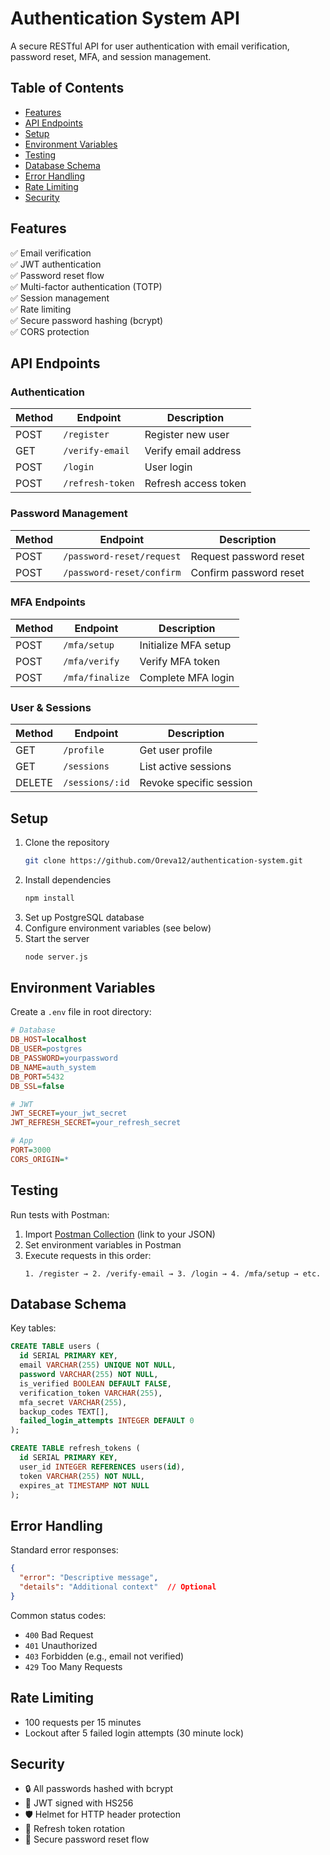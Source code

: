 
# Authentication System API

A secure RESTful API for user authentication with email verification, password reset, MFA, and session management.

## Table of Contents
- [Features](#features)
- [API Endpoints](#api-endpoints)
- [Setup](#setup)
- [Environment Variables](#environment-variables)
- [Testing](#testing)
- [Database Schema](#database-schema)
- [Error Handling](#error-handling)
- [Rate Limiting](#rate-limiting)
- [Security](#security)

## Features
✅ Email verification  
✅ JWT authentication  
✅ Password reset flow  
✅ Multi-factor authentication (TOTP)  
✅ Session management  
✅ Rate limiting  
✅ Secure password hashing (bcrypt)  
✅ CORS protection  

## API Endpoints

### Authentication
| Method | Endpoint          | Description                     |
|--------|-------------------|---------------------------------|
| POST   | `/register`       | Register new user               |
| GET    | `/verify-email`   | Verify email address            |
| POST   | `/login`          | User login                      |
| POST   | `/refresh-token`  | Refresh access token            |

### Password Management
| Method | Endpoint                     | Description                     |
|--------|------------------------------|---------------------------------|
| POST   | `/password-reset/request`    | Request password reset          |
| POST   | `/password-reset/confirm`    | Confirm password reset          |

### MFA Endpoints
| Method | Endpoint          | Description                     |
|--------|-------------------|---------------------------------|
| POST   | `/mfa/setup`      | Initialize MFA setup            |
| POST   | `/mfa/verify`     | Verify MFA token                |
| POST   | `/mfa/finalize`   | Complete MFA login              |

### User & Sessions
| Method | Endpoint          | Description                     |
|--------|-------------------|---------------------------------|
| GET    | `/profile`        | Get user profile                |
| GET    | `/sessions`       | List active sessions            |
| DELETE | `/sessions/:id`   | Revoke specific session         |

## Setup
1. Clone the repository
   ```bash
   git clone https://github.com/Oreva12/authentication-system.git
   ```
2. Install dependencies
   ```bash
   npm install
   ```
3. Set up PostgreSQL database
4. Configure environment variables (see below)
5. Start the server
   ```bash
   node server.js
   ```

## Environment Variables
Create a `.env` file in root directory:

```ini
# Database
DB_HOST=localhost
DB_USER=postgres
DB_PASSWORD=yourpassword
DB_NAME=auth_system
DB_PORT=5432
DB_SSL=false

# JWT
JWT_SECRET=your_jwt_secret
JWT_REFRESH_SECRET=your_refresh_secret

# App
PORT=3000
CORS_ORIGIN=*
```

## Testing
Run tests with Postman:

1. Import [Postman Collection](#) (link to your JSON)
2. Set environment variables in Postman
3. Execute requests in this order:
   ```
   1. /register → 2. /verify-email → 3. /login → 4. /mfa/setup → etc.
   ```

## Database Schema
Key tables:
```sql
CREATE TABLE users (
  id SERIAL PRIMARY KEY,
  email VARCHAR(255) UNIQUE NOT NULL,
  password VARCHAR(255) NOT NULL,
  is_verified BOOLEAN DEFAULT FALSE,
  verification_token VARCHAR(255),
  mfa_secret VARCHAR(255),
  backup_codes TEXT[],
  failed_login_attempts INTEGER DEFAULT 0
);

CREATE TABLE refresh_tokens (
  id SERIAL PRIMARY KEY,
  user_id INTEGER REFERENCES users(id),
  token VARCHAR(255) NOT NULL,
  expires_at TIMESTAMP NOT NULL
);
```

## Error Handling
Standard error responses:
```json
{
  "error": "Descriptive message",
  "details": "Additional context"  // Optional
}
```

Common status codes:
- `400` Bad Request
- `401` Unauthorized  
- `403` Forbidden (e.g., email not verified)
- `429` Too Many Requests

## Rate Limiting
- 100 requests per 15 minutes
- Lockout after 5 failed login attempts (30 minute lock)

## Security
- 🔒 All passwords hashed with bcrypt
- 🔑 JWT signed with HS256
- 🛡️ Helmet for HTTP header protection
- 🔄 Refresh token rotation
- 📧 Secure password reset flow
